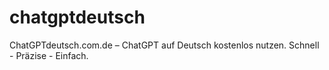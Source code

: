 # chatgptdeutsch
ChatGPTdeutsch.com.de – ChatGPT auf Deutsch kostenlos nutzen. Schnell - Präzise - Einfach.
